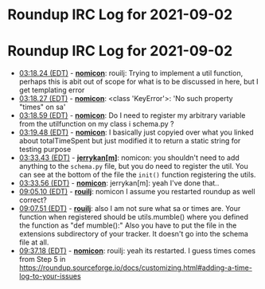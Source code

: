 # Roundup IRC Log for 2021-09-02 #
# Roundup IRC Log for 2021-09-02
* <a href="#03:18.24" id="03:18.24">03:18.24 (EDT)</a> - __[nomicon](https://github.com/nomicon)__: rouilj: Trying to implement a util function, perhaps this is abit out of scope for what is to be discussed in here, but I get templating error
* <a href="#03:18.27" id="03:18.27">03:18.27 (EDT)</a> - __[nomicon](https://github.com/nomicon)__: <class 'KeyError'>: 'No such property "times" on sa'
* <a href="#03:18.59" id="03:18.59">03:18.59 (EDT)</a> - __[nomicon](https://github.com/nomicon)__: Do I need to register my arbitrary variable from the utilfunction on my class i schema.py ?
* <a href="#03:19.48" id="03:19.48">03:19.48 (EDT)</a> - __[nomicon](https://github.com/nomicon)__: I basically just copyied over what you linked about totalTimeSpent but just modified it to return a static string for testing purpose
* <a href="#03:33.43" id="03:33.43">03:33.43 (EDT)</a> - __[jerrykan[m]](https://github.com/jerrykan[m])__: nomicon: you shouldn't need to add anything to the `schema.py` file, but you do need to register the util. You can see at the bottom of the file  the `init()` function registering the utils.
* <a href="#03:33.56" id="03:33.56">03:33.56 (EDT)</a> - __[nomicon](https://github.com/nomicon)__: jerrykan[m]: yeah I've done that..
* <a href="#09:05.10" id="09:05.10">09:05.10 (EDT)</a> - __[rouilj](https://github.com/rouilj)__: nomicon I assume you restarted roundup as well correct?
* <a href="#09:07.51" id="09:07.51">09:07.51 (EDT)</a> - __[rouilj](https://github.com/rouilj)__: also I am not sure what sa or times are. Your function when registered should be utils.mumble() where you defined the function as "def mumble():" Also you have to put the file in the extensions subdirectory of your tracker. It doesn't go into the schema file at all.
* <a href="#09:37.18" id="09:37.18">09:37.18 (EDT)</a> - __[nomicon](https://github.com/nomicon)__: rouilj: yeah its restarted. I guess times comes from Step 5 in <https://roundup.sourceforge.io/docs/customizing.html#adding-a-time-log-to-your-issues>
